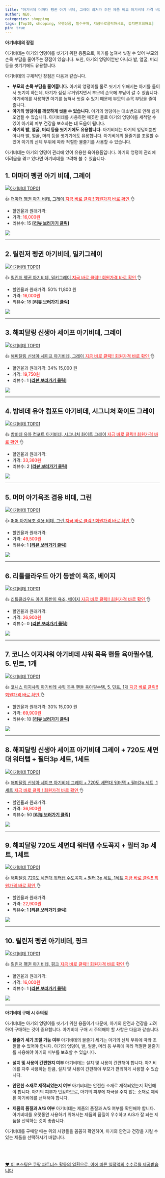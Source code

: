 ```yaml
---
title: "아기비데 더마더 펭귄 아기 비데, 그레이 최저가 추천 제품 비교 아기비데 가격 비교 최저가 장점"
author: NEO.
categories: shopping
tags: [Top10, shopping, 유행상품, 필수구매, 지금바로클릭하세요, 놓치면후회해요]
pin: true
---
```

**아기비데의 장점**

아기비데는 아기의 엉덩이를 씻기기 위한 용품으로, 아기를 눕혀서 씻길 수 있어 부모의 손목 부담을 줄여주는 장점이 있습니다. 또한, 아기의 엉덩이뿐만 아니라 발, 얼굴, 머리 등을 씻기기에도 유용합니다.

아기비데의 구체적인 장점은 다음과 같습니다.

* **부모의 손목 부담을 줄여줍니다.** 아기의 엉덩이를 물로 씻기기 위해서는 아기를 들어서 씻겨야 하는데, 아기가 점점 무거워지면서 부모의 손목에 부담이 갈 수 있습니다. 아기비데를 사용하면 아기를 눕혀서 씻길 수 있기 때문에 부모의 손목 부담을 줄여줍니다.
* **아기의 엉덩이를 깨끗하게 씻을 수 있습니다.** 아기의 엉덩이는 대소변으로 인해 쉽게 오염될 수 있습니다. 아기비데를 사용하면 깨끗한 물로 아기의 엉덩이를 세척할 수 있어 아기의 피부 건강을 보호하는 데 도움이 됩니다.
* **아기의 발, 얼굴, 머리 등을 씻기기에도 유용합니다.** 아기비데는 아기의 엉덩이뿐만 아니라 발, 얼굴, 머리 등을 씻기기에도 유용합니다. 아기비데의 물줄기를 조절할 수 있어 아기의 신체 부위에 따라 적절한 물줄기를 사용할 수 있습니다.

아기비데는 아기의 엉덩이 관리에 있어 유용한 육아용품입니다. 아기의 엉덩이 관리에 어려움을 겪고 있다면 아기비데를 고려해 볼 수 있습니다.

   

## 1. 더마더 펭귄 아기 비데, 그레이

[![아기비데 TOP01](https://thumbnail7.coupangcdn.com/thumbnails/remote/490x490ex/image/retail/images/2020/09/03/21/7/f474992b-92b6-4de2-87dc-64eec7d31135.jpg)](https://link.coupang.com/re/AFFSDP?lptag=AF3617701&subid=GithubCoopas&pageKey=129184026&traceid=V0-153&itemId=3518152291&vendorItemId=71504257148)


👍 [더마더 펭귄 아기 비데, 그레이 <font color=red> 지금 바로 클릭!! 회원가격 바로 확인 </font> ](https://link.coupang.com/re/AFFSDP?lptag=AF3617701&subid=GithubCoopas&pageKey=129184026&traceid=V0-153&itemId=3518152291&vendorItemId=71504257148) 👌 


- 할인율과 원래가격: 
- 가격: <span style='color:red'>16,000원</span>
- 리뷰수: 15  [**[리뷰 보러가기 클릭]**](https://link.coupang.com/re/AFFSDP?lptag=AF3617701&subid=GithubCoopas&pageKey=129184026&traceid=V0-153&itemId=3518152291&vendorItemId=71504257148)

[![](/discount_price.png)](https://link.coupang.com/re/AFFSDP?lptag=AF3617701&subid=GithubCoopas&pageKey=129184026&traceid=V0-153&itemId=3518152291&vendorItemId=71504257148)

---


   

## 2. 릴린저 펭귄 아기비데, 밀키그레이

[![아기비데 TOP01](https://thumbnail7.coupangcdn.com/thumbnails/remote/490x490ex/image/retail/images/2020/07/09/13/6/beda025c-4198-46ec-ab71-8def7e80f671.jpg)](https://link.coupang.com/re/AFFSDP?lptag=AF3617701&subid=GithubCoopas&pageKey=1801449622&traceid=V0-153&itemId=3065107546&vendorItemId=71053052675)


👍 [릴린저 펭귄 아기비데, 밀키그레이 <font color=red> 지금 바로 클릭!! 회원가격 바로 확인 </font> ](https://link.coupang.com/re/AFFSDP?lptag=AF3617701&subid=GithubCoopas&pageKey=1801449622&traceid=V0-153&itemId=3065107546&vendorItemId=71053052675) 👌 


- 할인율과 원래가격: 50%  11,800   원
- 가격: <span style='color:red'>16,000원</span>
- 리뷰수: 18  [**[리뷰 보러가기 클릭]**](https://link.coupang.com/re/AFFSDP?lptag=AF3617701&subid=GithubCoopas&pageKey=1801449622&traceid=V0-153&itemId=3065107546&vendorItemId=71053052675)

[![](/discount_price.png)](https://link.coupang.com/re/AFFSDP?lptag=AF3617701&subid=GithubCoopas&pageKey=1801449622&traceid=V0-153&itemId=3065107546&vendorItemId=71053052675)

---


   

## 3. 해피달링 신생아 세이프 아기비데, 그레이

[![아기비데 TOP01](https://thumbnail8.coupangcdn.com/thumbnails/remote/490x490ex/image/retail/images/4821313919780179-3a426e71-62fe-43d3-b558-367c69d61b3a.jpg)](https://link.coupang.com/re/AFFSDP?lptag=AF3617701&subid=GithubCoopas&pageKey=7250724571&traceid=V0-153&itemId=18443725746&vendorItemId=86547199611)


👍 [해피달링 신생아 세이프 아기비데, 그레이 <font color=red> 지금 바로 클릭!! 회원가격 바로 확인 </font> ](https://link.coupang.com/re/AFFSDP?lptag=AF3617701&subid=GithubCoopas&pageKey=7250724571&traceid=V0-153&itemId=18443725746&vendorItemId=86547199611) 👌 


- 할인율과 원래가격: 34%  15,000   원
- 가격: <span style='color:red'>19,750원</span>
- 리뷰수: 1  [**[리뷰 보러가기 클릭]**](https://link.coupang.com/re/AFFSDP?lptag=AF3617701&subid=GithubCoopas&pageKey=7250724571&traceid=V0-153&itemId=18443725746&vendorItemId=86547199611)

[![](/discount_price.png)](https://link.coupang.com/re/AFFSDP?lptag=AF3617701&subid=GithubCoopas&pageKey=7250724571&traceid=V0-153&itemId=18443725746&vendorItemId=86547199611)

---


   

## 4. 밤비데 유아 컴포트 아기비데, 시그니처 화이트 그레이

[![아기비데 TOP01](https://thumbnail7.coupangcdn.com/thumbnails/remote/490x490ex/image/retail/images/2022/12/21/11/8/df25318a-44bd-43f9-87ea-67439e7803b1.jpg)](https://link.coupang.com/re/AFFSDP?lptag=AF3617701&subid=GithubCoopas&pageKey=7011738039&traceid=V0-153&itemId=17234296038&vendorItemId=84405959383)


👍 [밤비데 유아 컴포트 아기비데, 시그니처 화이트 그레이 <font color=red> 지금 바로 클릭!! 회원가격 바로 확인 </font> ](https://link.coupang.com/re/AFFSDP?lptag=AF3617701&subid=GithubCoopas&pageKey=7011738039&traceid=V0-153&itemId=17234296038&vendorItemId=84405959383) 👌 


- 할인율과 원래가격: 
- 가격: <span style='color:red'>33,360원</span>
- 리뷰수: 2  [**[리뷰 보러가기 클릭]**](https://link.coupang.com/re/AFFSDP?lptag=AF3617701&subid=GithubCoopas&pageKey=7011738039&traceid=V0-153&itemId=17234296038&vendorItemId=84405959383)

[![](/discount_price.png)](https://link.coupang.com/re/AFFSDP?lptag=AF3617701&subid=GithubCoopas&pageKey=7011738039&traceid=V0-153&itemId=17234296038&vendorItemId=84405959383)

---


   

## 5. 머머 아기욕조 겸용 비데, 그린

[![아기비데 TOP01](https://thumbnail6.coupangcdn.com/thumbnails/remote/490x490ex/image/vendor_inventory/92d0/2aaa245b57a336f7e060387b69317b55381abab0ed92da4bfbe9a7afecf9.png)](https://link.coupang.com/re/AFFSDP?lptag=AF3617701&subid=GithubCoopas&pageKey=6099799989&traceid=V0-153&itemId=11423615710&vendorItemId=75093510275)


👍 [머머 아기욕조 겸용 비데, 그린 <font color=red> 지금 바로 클릭!! 회원가격 바로 확인 </font> ](https://link.coupang.com/re/AFFSDP?lptag=AF3617701&subid=GithubCoopas&pageKey=6099799989&traceid=V0-153&itemId=11423615710&vendorItemId=75093510275) 👌 


- 할인율과 원래가격: 
- 가격: <span style='color:red'>49,500원</span>
- 리뷰수: 1  [**[리뷰 보러가기 클릭]**](https://link.coupang.com/re/AFFSDP?lptag=AF3617701&subid=GithubCoopas&pageKey=6099799989&traceid=V0-153&itemId=11423615710&vendorItemId=75093510275)

[![](/discount_price.png)](https://link.coupang.com/re/AFFSDP?lptag=AF3617701&subid=GithubCoopas&pageKey=6099799989&traceid=V0-153&itemId=11423615710&vendorItemId=75093510275)

---


   

## 6. 리틀클라우드 아기 등받이 욕조, 베이지

[![아기비데 TOP01](https://thumbnail9.coupangcdn.com/thumbnails/remote/490x490ex/image/vendor_inventory/ea4a/660fc4e385bdcacd2cdaaa010689f80e75f472cbbe6f2483aca81565067f.jpg)](https://link.coupang.com/re/AFFSDP?lptag=AF3617701&subid=GithubCoopas&pageKey=7060172516&traceid=V0-153&itemId=17503399251&vendorItemId=84751920322)


👍 [리틀클라우드 아기 등받이 욕조, 베이지 <font color=red> 지금 바로 클릭!! 회원가격 바로 확인 </font> ](https://link.coupang.com/re/AFFSDP?lptag=AF3617701&subid=GithubCoopas&pageKey=7060172516&traceid=V0-153&itemId=17503399251&vendorItemId=84751920322) 👌 


- 할인율과 원래가격: 
- 가격: <span style='color:red'>26,900원</span>
- 리뷰수: 0  [**[리뷰 보러가기 클릭]**](https://link.coupang.com/re/AFFSDP?lptag=AF3617701&subid=GithubCoopas&pageKey=7060172516&traceid=V0-153&itemId=17503399251&vendorItemId=84751920322)

[![](/discount_price.png)](https://link.coupang.com/re/AFFSDP?lptag=AF3617701&subid=GithubCoopas&pageKey=7060172516&traceid=V0-153&itemId=17503399251&vendorItemId=84751920322)

---


   

## 7. 코니스 이지샤워 아기비데 샤워 목욕 핸들 육아필수템, 5. 민트, 1개

[![아기비데 TOP01](https://thumbnail9.coupangcdn.com/thumbnails/remote/490x490ex/image/vendor_inventory/eeb0/7aa6ee2f2d98c98dc6e5173b47ccc613a234d088e45cc8e267b05774e057.jpg)](https://link.coupang.com/re/AFFSDP?lptag=AF3617701&subid=GithubCoopas&pageKey=7279020192&traceid=V0-153&itemId=20260028569&vendorItemId=87347612552)


👍 [코니스 이지샤워 아기비데 샤워 목욕 핸들 육아필수템, 5. 민트, 1개 <font color=red> 지금 바로 클릭!! 회원가격 바로 확인 </font> ](https://link.coupang.com/re/AFFSDP?lptag=AF3617701&subid=GithubCoopas&pageKey=7279020192&traceid=V0-153&itemId=20260028569&vendorItemId=87347612552) 👌 


- 할인율과 원래가격: 30%  15,000   원
- 가격: <span style='color:red'>69,900원</span>
- 리뷰수: 10  [**[리뷰 보러가기 클릭]**](https://link.coupang.com/re/AFFSDP?lptag=AF3617701&subid=GithubCoopas&pageKey=7279020192&traceid=V0-153&itemId=20260028569&vendorItemId=87347612552)

[![](/discount_price.png)](https://link.coupang.com/re/AFFSDP?lptag=AF3617701&subid=GithubCoopas&pageKey=7279020192&traceid=V0-153&itemId=20260028569&vendorItemId=87347612552)

---


   

## 8. 해피달링 신생아 세이프 아기비데 그레이 + 720도 세면대 워터탭 + 필터3p 세트, 1세트

[![아기비데 TOP01](https://thumbnail10.coupangcdn.com/thumbnails/remote/490x490ex/image/vendor_inventory/62ca/3b1eb721b12c7cfee5d2d23b35af518317b152964a66d740c7d05a770ec4.jpg)](https://link.coupang.com/re/AFFSDP?lptag=AF3617701&subid=GithubCoopas&pageKey=7680056664&traceid=V0-153&itemId=20510869973&vendorItemId=87589769313)


👍 [해피달링 신생아 세이프 아기비데 그레이 + 720도 세면대 워터탭 + 필터3p 세트, 1세트 <font color=red> 지금 바로 클릭!! 회원가격 바로 확인 </font> ](https://link.coupang.com/re/AFFSDP?lptag=AF3617701&subid=GithubCoopas&pageKey=7680056664&traceid=V0-153&itemId=20510869973&vendorItemId=87589769313) 👌 


- 할인율과 원래가격: 
- 가격: <span style='color:red'>36,900원</span>
- 리뷰수: 50  [**[리뷰 보러가기 클릭]**](https://link.coupang.com/re/AFFSDP?lptag=AF3617701&subid=GithubCoopas&pageKey=7680056664&traceid=V0-153&itemId=20510869973&vendorItemId=87589769313)

[![](/discount_price.png)](https://link.coupang.com/re/AFFSDP?lptag=AF3617701&subid=GithubCoopas&pageKey=7680056664&traceid=V0-153&itemId=20510869973&vendorItemId=87589769313)

---


   

## 9. 해피달링 720도 세면대 워터탭 수도꼭지 + 필터 3p 세트, 1세트

[![아기비데 TOP01](https://thumbnail10.coupangcdn.com/thumbnails/remote/490x490ex/image/retail/images/276868233398568-5dbf1661-e6b2-4d91-9460-8704968cb60d.jpg)](https://link.coupang.com/re/AFFSDP?lptag=AF3617701&subid=GithubCoopas&pageKey=6408282187&traceid=V0-153&itemId=13732292963&vendorItemId=86434283827)


👍 [해피달링 720도 세면대 워터탭 수도꼭지 + 필터 3p 세트, 1세트 <font color=red> 지금 바로 클릭!! 회원가격 바로 확인 </font> ](https://link.coupang.com/re/AFFSDP?lptag=AF3617701&subid=GithubCoopas&pageKey=6408282187&traceid=V0-153&itemId=13732292963&vendorItemId=86434283827) 👌 


- 할인율과 원래가격: 
- 가격: <span style='color:red'>22,900원</span>
- 리뷰수: 1  [**[리뷰 보러가기 클릭]**](https://link.coupang.com/re/AFFSDP?lptag=AF3617701&subid=GithubCoopas&pageKey=6408282187&traceid=V0-153&itemId=13732292963&vendorItemId=86434283827)

[![](/discount_price.png)](https://link.coupang.com/re/AFFSDP?lptag=AF3617701&subid=GithubCoopas&pageKey=6408282187&traceid=V0-153&itemId=13732292963&vendorItemId=86434283827)

---


   

## 10. 릴린저 펭귄 아기비데, 핑크

[![아기비데 TOP01](https://thumbnail6.coupangcdn.com/thumbnails/remote/490x490ex/image/product/image/vendoritem/2018/12/26/3892856449/8f7758ef-9604-4d63-8539-cc119b23630f.jpg)](https://link.coupang.com/re/AFFSDP?lptag=AF3617701&subid=GithubCoopas&pageKey=1801449622&traceid=V0-153&itemId=367653820&vendorItemId=3892856449)


👍 [릴린저 펭귄 아기비데, 핑크 <font color=red> 지금 바로 클릭!! 회원가격 바로 확인 </font> ](https://link.coupang.com/re/AFFSDP?lptag=AF3617701&subid=GithubCoopas&pageKey=1801449622&traceid=V0-153&itemId=367653820&vendorItemId=3892856449) 👌 


- 할인율과 원래가격: 
- 가격: <span style='color:red'>16,000원</span>
- 리뷰수: 1  [**[리뷰 보러가기 클릭]**](https://link.coupang.com/re/AFFSDP?lptag=AF3617701&subid=GithubCoopas&pageKey=1801449622&traceid=V0-153&itemId=367653820&vendorItemId=3892856449)

[![](/discount_price.png)](https://link.coupang.com/re/AFFSDP?lptag=AF3617701&subid=GithubCoopas&pageKey=1801449622&traceid=V0-153&itemId=367653820&vendorItemId=3892856449)

---
**아기비데 구매 시 주의점**

아기비데는 아기의 엉덩이를 씻기기 위한 용품이기 때문에, 아기의 안전과 건강을 고려하여 구매하는 것이 중요합니다. 아기비데 구매 시 주의해야 할 사항은 다음과 같습니다.

* **물줄기 세기 조절 가능 여부**
아기비데의 물줄기 세기는 아기의 신체 부위에 따라 조절할 수 있어야 합니다. 아기의 엉덩이, 발, 얼굴, 머리 등 부위에 따라 적절한 물줄기를 사용해야 아기의 피부를 보호할 수 있습니다.

* **설치 및 사용이 간편한지 여부**
아기비데는 설치 및 사용이 간편해야 합니다. 아기비데를 자주 사용하는 만큼, 설치 및 사용이 간편해야 부모가 편리하게 사용할 수 있습니다.
* **안전한 소재로 제작되었는지 여부**
아기비데는 안전한 소재로 제작되었는지 확인해야 합니다. 아기의 피부가 민감하므로, 아기의 피부에 자극을 주지 않는 소재로 제작된 아기비데를 선택해야 합니다.
* **제품의 품질과 A/S 여부**
아기비데는 제품의 품질과 A/S 여부를 확인해야 합니다. 아기비데를 오랫동안 사용하기 위해서는 제품의 품질이 우수하고 A/S가 잘 되는 제품을 선택하는 것이 좋습니다.

아기비데를 구매할 때는 위의 사항들을 꼼꼼히 확인하여, 아기의 안전과 건강을 지킬 수 있는 제품을 선택하시기 바랍니다.<br><br><br><br><br> [ ❤  이 포스팅은 쿠팡 파트너스 활동의 일환으로, 이에 따른 일정액의 수수료를 제공받습니다](https://link.coupang.com/a/bcEFyh)